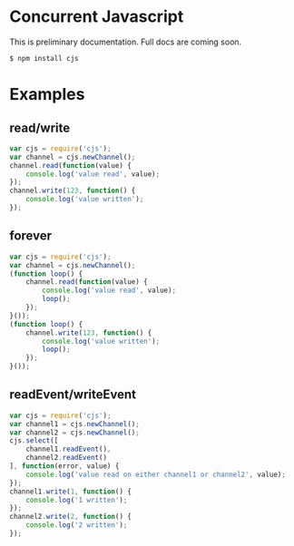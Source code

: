 # Concurrent Javascript

This is preliminary documentation.
Full docs are coming soon. 

```
$ npm install cjs
```

# Examples

## read/write

``` js
var cjs = require('cjs');
var channel = cjs.newChannel();
channel.read(function(value) {
	console.log('value read', value);
});
channel.write(123, function() {
	console.log('value written');
});
```

## forever

``` js
var cjs = require('cjs');
var channel = cjs.newChannel();
(function loop() {
	channel.read(function(value) {
		console.log('value read', value);
		loop();
	});	
}());
(function loop() {
	channel.write(123, function() {
		console.log('value written');
		loop();
	});
}());
```

## readEvent/writeEvent

``` js
var cjs = require('cjs');
var channel1 = cjs.newChannel();
var channel2 = cjs.newChannel();
cjs.select([
	channel1.readEvent(),
	channel2.readEvent()
], function(error, value) {
	console.log('value read on either channel1 or channel2', value);
});
channel1.write(1, function() {
	console.log('1 written');
});
channel2.write(2, function() {
	console.log('2 written');
});
```

